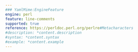 ```yaml
---
### YamlMime:EngineFeature
engine: perl
feature: line-comments
supported: true
reference: https://perldoc.perl.org/perlre#Metacharacters
#description: *content.description
#syntax: *content.syntax
#example: *content.example
---
```

